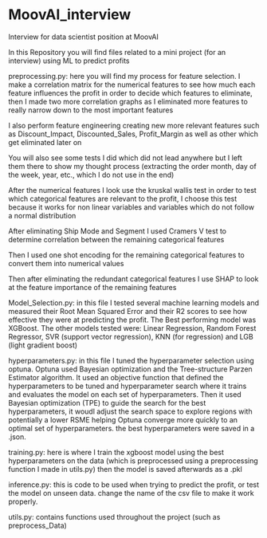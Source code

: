 # MoovAI_interview
Interview for data scientist position at MoovAI

In this Repository you will find files related to a mini project (for an interview) using ML to predict profits

preprocessing.py:
  here you will find my process for feature selection.  I make a correlation matrix for the numerical features to see how much each feature influences the profit in order to decide which features to eliminate, then I made two more correlation graphs as I eliminated more features to really narrow down to the most important features

  I also perform feature engineering creating new more relevant features such as Discount_Impact, Discounted_Sales, Profit_Margin as well as other which get eliminated later on

  You will also see some tests I did which did not lead anywhere but I left them there to show my thought process (extracting the order month, day of the week, year, etc., which I do not use in the end)

  After the numerical features I look use the kruskal wallis test in order to test which categorical features are relevant to the profit, I choose this test because it works for non linear variables and variables which do not follow a normal distribution

  After eliminating Ship Mode and Segment I used Cramers V test to determine correlation between the remaining categorical features
  
  Then I used one shot encoding for the remaining categorical features to convert them into numerical values 

  Then after eliminating the redundant categorical features I use SHAP to look at the feature importance of the remaining features 

Model_Selection.py: 
    in this file I tested several machine learning models and measured their Root Mean Squared Error and their R2 scores to see how effective they were at predicting the profit.  The Best performing model was XGBoost.  The other models tested were: Linear Regression, Random Forest Regressor, SVR (support vector regression), KNN (for regression) and LGB (light gradient boost) 

hyperparameters.py: 
    in this file I tuned the hyperparameter selection using optuna.  Optuna used Bayesian optimization and the Tree-structure Parzen Estimator algorithm.  It used an objective function that defined the hyperparameters to be tuned and hyperparameter search where it trains and evaluates the model on each set of hyperparameters.  Then it used Bayesian optimization (TPE) to guide the search for the best hyperparameters, it woudl adjust the search space to explore regions with potentially a lower RSME helping Optuna converge more quickly to an optimal set of hyperparameters.  the best hyperparameters were saved in a .json.  

training.py: 
    here is where I train the xgboost model using the best hyperparameters on the data (which is preprocessed using a preprocessing function I made in utils.py)
    then the model is saved afterwards as a .pkl

inference.py:
    this is code to be used when trying to predict the profit, or test the model on unseen data.  change the name of the csv file to make it work properly.  

utils.py:
    contains functions used throughout the project (such as preprocess_Data)